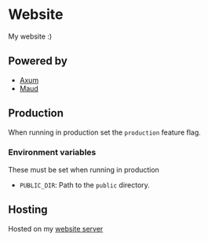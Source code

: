 # Website

My website :)

## Powered by

- [Axum](https://github.com/tokio-rs/axum)
- [Maud](https://maud.lambda.xyz/)

## Production

When running in production set the `production` feature flag.

### Environment variables

These must be set when running in production

- `PUBLIC_DIR`: Path to the `public` directory.

## Hosting

Hosted on my [website server](https://github.com/zkwinkle/website-server)
